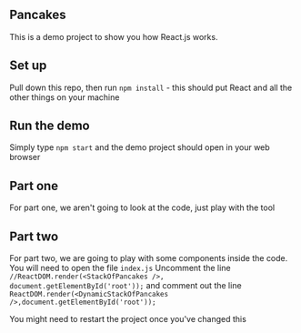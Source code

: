 ## Pancakes

This is a demo project to show you how React.js works.

## Set up

Pull down this repo, then run `npm install` - this should put React and all the other things on your machine

## Run the demo

Simply type `npm start` and the demo project should open in your web browser

## Part one

For part one, we aren't going to look at the code, just play with the tool

## Part two

For part two, we are going to play with some components inside the code.
You will need to open the file `index.js`
Uncomment the line
`//ReactDOM.render(<StackOfPancakes />, document.getElementById('root'));`
and comment out the line
`ReactDOM.render(<DynamicStackOfPancakes />,document.getElementById('root'));`

You might need to restart the project once you've changed this
